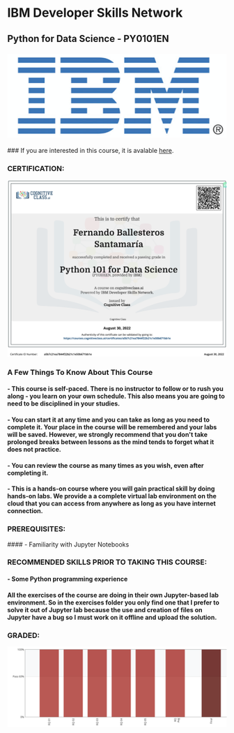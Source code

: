 # IBM Developer Skills Network
## Python for Data Science - PY0101EN

### ![](Logo-IBM.png)

### If you are interested in this course, it is avalable [here](https://cognitiveclass.ai/courses/python-for-data-science).

### CERTIFICATION:
![](IBM-PY0101EN_certificate.png)

### A Few Things To Know About This Course

#### - This course is self-paced. There is no instructor to follow or to rush you along - you learn on your own schedule. This also means you are going to need to be disciplined in your studies.

#### - You can start it at any time and you can take as long as you need to complete it. Your place in the course will be remembered and your labs will be saved. However, we strongly recommend that you don't take prolonged breaks between lessons as the mind tends to forget what it does not practice.

#### - You can review the course as many times as you wish, even after completing it.

#### - This is a hands-on course where you will gain practical skill by doing hands-on labs. We provide a a complete virtual lab environment on the cloud that you can access from anywhere as long as you have internet connection.

### PREREQUISITES:

#### - Familiarity with Jupyter Notebooks

### RECOMMENDED SKILLS PRIOR TO TAKING THIS COURSE:

#### - Some Python programming experience

#### All the exercises of the course are doing in their own Jupyter-based lab environment. So in the exercises folder you only find one that I prefer to solve it out of Jupyter lab because the use and creation of files on Jupyter have a bug so I must work on it offline and upload the solution.

### GRADED:
![](progress.png)

